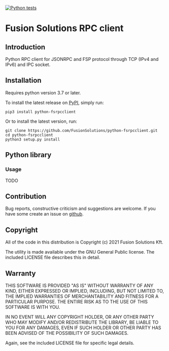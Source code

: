 [![Python tests](https://github.com/FusionSolutions/python-fsrpcclient/actions/workflows/python-package.yml/badge.svg?branch=master)](https://github.com/FusionSolutions/python-fsrpcclient/actions/workflows/python-package.yml)
# Fusion Solutions RPC client

## Introduction

Python RPC client for JSONRPC and FSP protocol through TCP (IPv4 and IPv6) and IPC socket.

## Installation

Requires python version 3.7 or later.

To install the latest release on [PyPI](https://pypi.org/project/python-fsrpcclient/),
simply run:

```shell
pip3 install python-fsrpcclient
```

Or to install the latest version, run:

```shell
git clone https://github.com/FusionSolutions/python-fsrpcclient.git
cd python-fsrpcclient
python3 setup.py install
```

## Python library

### Usage

TODO

## Contribution

Bug reports, constructive criticism and suggestions are welcome. If you have some create an issue on [github](https://github.com/FusionSolutions/python-fsrpcclient/issues).

## Copyright

All of the code in this distribution is Copyright (c) 2021 Fusion Solutions Kft.

The utility is made available under the GNU General Public license. The included LICENSE file describes this in detail.

## Warranty

THIS SOFTWARE IS PROVIDED "AS IS" WITHOUT WARRANTY OF ANY KIND, EITHER EXPRESSED OR IMPLIED, INCLUDING, BUT NOT LIMITED TO, THE IMPLIED WARRANTIES OF MERCHANTABILITY AND FITNESS FOR A PARTICULAR PURPOSE. THE ENTIRE RISK AS TO THE USE OF THIS SOFTWARE IS WITH YOU.

IN NO EVENT WILL ANY COPYRIGHT HOLDER, OR ANY OTHER PARTY WHO MAY MODIFY AND/OR REDISTRIBUTE THE LIBRARY, BE LIABLE TO YOU FOR ANY DAMAGES, EVEN IF SUCH HOLDER OR OTHER PARTY HAS BEEN ADVISED OF THE POSSIBILITY OF SUCH DAMAGES.

Again, see the included LICENSE file for specific legal details.
